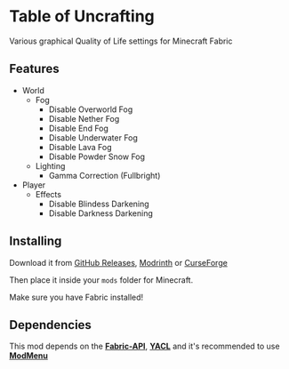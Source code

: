 # Table of Uncrafting
Various graphical Quality of Life settings for Minecraft Fabric 

## Features
- World
  - Fog
    - Disable Overworld Fog
    - Disable Nether Fog
    - Disable End Fog
    - Disable Underwater Fog
    - Disable Lava Fog
    - Disable Powder Snow Fog
  - Lighting
    - Gamma Correction (Fullbright)
- Player
  - Effects
    - Disable Blindess Darkening
    - Disable Darkness Darkening

## Installing
Download it from [GitHub Releases](https://github.com/1TheCrazy/TableOfUncrafting/releases), [Modrinth](https://modrinth.com/mod/table-of-uncrafting) or [CurseForge](https://curseforge.com/minecraft/mc-mods/table-of-uncrafting)

Then place it inside your `mods` folder for Minecraft.

Make sure you have Fabric installed!

## Dependencies
This mod depends on the [**Fabric-API**](https://modrinth.com/mod/fabric-api), [**YACL**](https://modrinth.com/mod/yacl) and it's recommended to use [**ModMenu**](https://modrinth.com/mod/modmenu)
